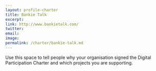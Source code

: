 ```yaml
---
layout: profile-charter
title: Bankie Talk
excerpt: 
link: http://www.bankietalk.com/
twitter: 
email: 
image: 
permalink: /charter/bankie-talk.md
---
```


Use this space to tell people why your organisation signed the Digital Participation Charter and which projects you are supporting.
